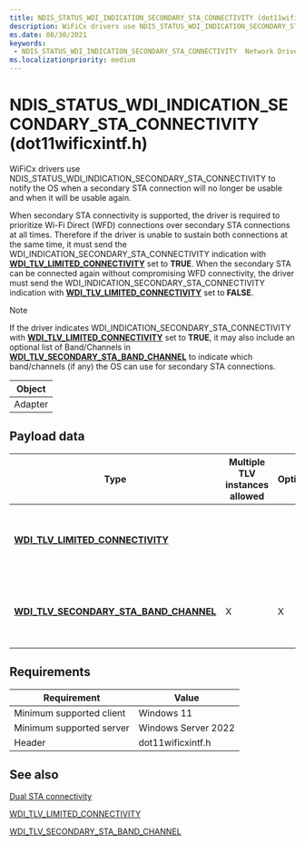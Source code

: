 ```yaml
---
title: NDIS_STATUS_WDI_INDICATION_SECONDARY_STA_CONNECTIVITY (dot11wificxintf.h)
description: WiFiCx drivers use NDIS_STATUS_WDI_INDICATION_SECONDARY_STA_CONNECTIVITY to notify the OS when a secondary STA connection will no longer be usable.
ms.date: 08/30/2021
keywords:
 - NDIS_STATUS_WDI_INDICATION_SECONDARY_STA_CONNECTIVITY  Network Drivers Starting with Windows Vista
ms.localizationpriority: medium
---
```


# NDIS_STATUS_WDI_INDICATION_SECONDARY_STA_CONNECTIVITY  (dot11wificxintf.h)


WiFiCx drivers use NDIS_STATUS_WDI_INDICATION_SECONDARY_STA_CONNECTIVITY to notify the OS when a secondary STA connection will no longer be usable and when it will be usable again.

When secondary STA connectivity is supported, the driver is required to prioritize Wi-Fi Direct (WFD) connections over secondary STA connections at all times. Therefore if the driver is unable to sustain both connections at the same time, it must send the WDI_INDICATION_SECONDARY_STA_CONNECTIVITY indication with [**WDI_TLV_LIMITED_CONNECTIVITY**](wdi-tlv-limited-connectivity.md) set to **TRUE**. When the secondary STA can be connected again without compromising WFD connectivity, the driver must send the WDI_INDICATION_SECONDARY_STA_CONNECTIVITY indication with [**WDI_TLV_LIMITED_CONNECTIVITY**](wdi-tlv-limited-connectivity.md) set to **FALSE**.

> [!NOTE]
> If the driver indicates WDI_INDICATION_SECONDARY_STA_CONNECTIVITY with [**WDI_TLV_LIMITED_CONNECTIVITY**](wdi-tlv-limited-connectivity.md) set to **TRUE**, it may also include an optional list of Band/Channels in [**WDI_TLV_SECONDARY_STA_BAND_CHANNEL**](wdi-tlv-secondary-sta-band-channel.md) to indicate which band/channels (if any) the OS can use for secondary STA connections.


| Object |
|--------|
| Adapter   |

 

## Payload data


| Type                                                                  | Multiple TLV instances allowed | Optional | Description                                              |
|-----------------------------------------------------------------------|--------------------------------|----------|----------------------------------------------------------|
| [**WDI_TLV_LIMITED_CONNECTIVITY**](wdi-tlv-limited-connectivity.md) |                                |          | Specifies whether the driver can maintain a secondary STA connection. If this value is **1**, the driver cannot maintain a secondary STA connection. Otherwise this value is **0**.  |
| [**WDI_TLV_SECONDARY_STA_BAND_CHANNEL**](wdi-tlv-secondary-sta-band-channel.md)|     X                           |    X      | When **WDI_TLV_LIMITED_CONNECTIVITY** is **1**, the driver can include a list of band IDs and optional channel numbers that are available for secondary STA connection. |

 

## Requirements

|Requirement|Value|
|--- |--- |
|Minimum supported client|Windows 11|
|Minimum supported server|Windows Server 2022|
|Header|dot11wificxintf.h|


## See also


[Dual STA connectivity](dual-sta-connectivity.md)

[WDI_TLV_LIMITED_CONNECTIVITY](wdi-tlv-limited-connectivity.md)

[WDI_TLV_SECONDARY_STA_BAND_CHANNEL](wdi-tlv-secondary-sta-band-channel.md)

